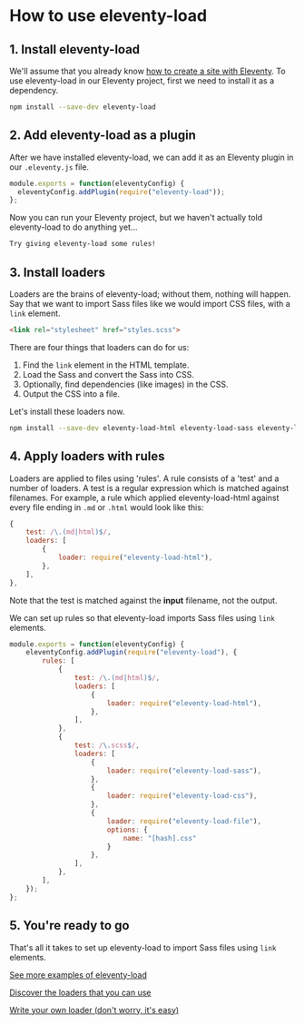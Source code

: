 # How to use eleventy-load

## 1. Install eleventy-load

We'll assume that you already know [how to create a site with Eleventy](https://www.11ty.dev/docs/getting-started/). To use eleventy-load in our Eleventy project, first we need to install it as a dependency.

```sh
npm install --save-dev eleventy-load
```

## 2. Add eleventy-load as a plugin

After we have installed eleventy-load, we can add it as an Eleventy plugin in our `.eleventy.js` file.

```js
module.exports = function(eleventyConfig) {
  eleventyConfig.addPlugin(require("eleventy-load"));
};
```

Now you can run your Eleventy project, but we haven't actually told eleventy-load to do anything yet...

```sh
Try giving eleventy-load some rules!
```

## 3. Install loaders

Loaders are the brains of eleventy-load; without them, nothing will happen. Say that we want to import Sass files like we would import CSS files, with a `link` element.

```html
<link rel="stylesheet" href="styles.scss">
```

There are four things that loaders can do for us:

1. Find the `link` element in the HTML template.
2. Load the Sass and convert the Sass into CSS.
3. Optionally, find dependencies (like images) in the CSS.
4. Output the CSS into a file.

Let's install these loaders now.

```sh
npm install --save-dev eleventy-load-html eleventy-load-sass eleventy-load-css eleventy-load-file
```

## 4. Apply loaders with rules

Loaders are applied to files using 'rules'. A rule consists of a 'test' and a number of loaders. A test is a regular expression which is matched against filenames. For example, a rule which applied eleventy-load-html against every file ending in `.md` or `.html` would look like this:

```js
{
    test: /\.(md|html)$/,
    loaders: [
        {
            loader: require("eleventy-load-html"),
        },
    ],
},
```

Note that the test is matched against the **input** filename, not the output.

We can set up rules so that eleventy-load imports Sass files using `link` elements.

```js
module.exports = function(eleventyConfig) {
    eleventyConfig.addPlugin(require("eleventy-load"), {
        rules: [
            {
                test: /\.(md|html)$/,
                loaders: [
                    {
                        loader: require("eleventy-load-html"),
                    },
                ],
            },
            {
                test: /\.scss$/,
                loaders: [
                    {
                        loader: require("eleventy-load-sass"),
                    },
                    {
                        loader: require("eleventy-load-css"),
                    },
                    {
                        loader: require("eleventy-load-file"),
                        options: {
                            name: "[hash].css"
                        }
                    },
                ],
            },
        ],
    });
};
```

## 5. You're ready to go

That's all it takes to set up eleventy-load to import Sass files using `link` elements.

<div class="content__links">

[See more examples of eleventy-load](/examples)

[Discover the loaders that you can use](/loaders)

[Write your own loader (don't worry, it's easy)](/api)

</div>